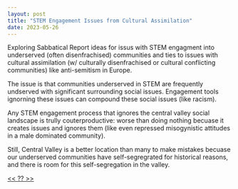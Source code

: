 ```yaml
---
layout: post
title: "STEM Engagement Issues from Cultural Assimilation"
date: 2023-05-26
---
```


Exploring Sabbatical Report ideas for issus with STEM engagment into underserved (often disenfrachised) communities and ties to issues with cultural assimilation (w/ culturally disenfrachised or cultural conflicting communities) like anti-semitism in Europe.

The issue is that communities underserved in STEM are frequently undserved with significant surrounding social issues. Engagement tools ignorning these issues can compound these social issues (like racism).

Any STEM engagement process that ignores the central valley social landscape is trully couterproductive: worse than doing nothing becuase it creates issues and ignores them (like even repressed misogynistic attitudes in a male dominated community).

Still, Central Valley is a better location than many to make mistakes becuase our underserved communities have self-segregrated for historical reasons, and there is room for this self-segregation in the valley.

[<< ?? >>](???) 
